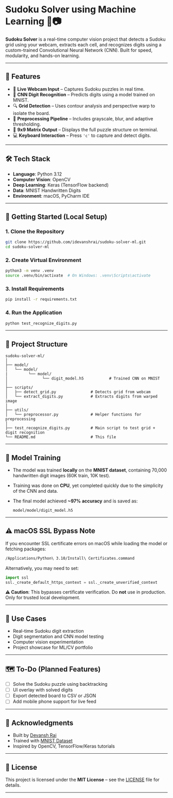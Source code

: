 # Sudoku Solver using Machine Learning 🎯📷

**Sudoku Solver** is a real-time computer vision project that detects a Sudoku grid using your webcam, extracts each cell, and recognizes digits using a custom-trained Convolutional Neural Network (CNN). Built for speed, modularity, and hands-on learning.

---

## 🔧 Features

- 🎥 **Live Webcam Input** – Captures Sudoku puzzles in real time.  
- 🧠 **CNN Digit Recognition** – Predicts digits using a model trained on MNIST.  
- 🔍 **Grid Detection** – Uses contour analysis and perspective warp to isolate the board.  
- 🧪 **Preprocessing Pipeline** – Includes grayscale, blur, and adaptive thresholding.  
- 🧾 **9x9 Matrix Output** – Displays the full puzzle structure on terminal.  
- 💻 **Keyboard Interaction** – Press `'c'` to capture and detect digits.  

---

## 🛠️ Tech Stack

- **Language**: Python 3.12  
- **Computer Vision**: OpenCV  
- **Deep Learning**: Keras (TensorFlow backend)  
- **Data**: MNIST Handwritten Digits  
- **Environment**: macOS, PyCharm IDE  

---

## 🚀 Getting Started (Local Setup)

### 1. Clone the Repository

```bash
git clone https://github.com/idevanshrai/sudoku-solver-ml.git
cd sudoku-solver-ml
````

### 2. Create Virtual Environment

```bash
python3 -m venv .venv
source .venv/bin/activate  # On Windows: .venv\Scripts\activate
```

### 3. Install Requirements

```bash
pip install -r requirements.txt
```

### 4. Run the Application

```bash
python test_recognize_digits.py
```

---

## 📁 Project Structure

```
sudoku-solver-ml/
│
├── model/
│   └── model/
|         └── model/
│               └── digit_model.h5           # Trained CNN on MNIST
│
├── scripts/
│   ├── detect_grid.py               # Detects grid from webcam
│   └── extract_digits.py            # Extracts digits from warped image
│
├── utils/
│   └── preprocessor.py              # Helper functions for preprocessing
│
├── test_recognize_digits.py         # Main script to test grid + digit recognition
└── README.md                        # This file
```

---

## 🧠 Model Training

* The model was trained **locally** on the **MNIST dataset**, containing 70,000 handwritten digit images (60K train, 10K test).
* Training was done on **CPU**, yet completed quickly due to the simplicity of the CNN and data.
* The final model achieved **\~97% accuracy** and is saved as:

  ```
  model/model/digit_model.h5
  ```

---

## ⚠️ macOS SSL Bypass Note 

If you encounter SSL certificate errors on macOS while loading the model or fetching packages:

```bash
/Applications/Python\ 3.10/Install\ Certificates.command
```

Alternatively, you may need to set:

```python
import ssl
ssl._create_default_https_context = ssl._create_unverified_context
```

**⚠️ Caution**: This bypasses certificate verification. Do **not** use in production. Only for trusted local development.

---

## 📌 Use Cases

* Real-time Sudoku digit extraction
* Digit segmentation and CNN model testing
* Computer vision experimentation
* Project showcase for ML/CV portfolio

---

## 🗺️ To-Do (Planned Features)

* [ ] Solve the Sudoku puzzle using backtracking
* [ ] UI overlay with solved digits
* [ ] Export detected board to CSV or JSON
* [ ] Add mobile phone support for live feed

---

## 🙌 Acknowledgments

* Built by [Devansh Rai](https://github.com/idevanshrai)
* Trained with [MNIST Dataset](http://yann.lecun.com/exdb/mnist/)
* Inspired by OpenCV, TensorFlow/Keras tutorials

---

## 📜 License

This project is licensed under the **MIT License** – see the [LICENSE](LICENSE) file for details.

---

